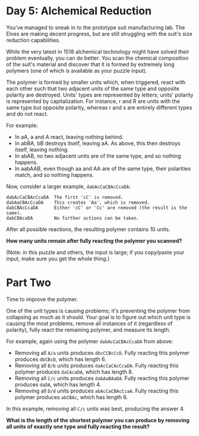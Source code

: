 # Day 5: Alchemical Reduction

You've managed to sneak in to the prototype suit manufacturing lab. The Elves are making decent progress, but are still struggling with the suit's size reduction capabilities.

While the very latest in 1518 alchemical technology might have solved their problem eventually, you can do better. You scan the chemical composition of the suit's material and discover that it is formed by extremely long polymers (one of which is available as your puzzle input).

The polymer is formed by smaller units which, when triggered, react with each other such that two adjacent units of the same type and opposite polarity are destroyed. Units' types are represented by letters; units' polarity is represented by capitalization. For instance, r and R are units with the same type but opposite polarity, whereas r and s are entirely different types and do not react.

For example:

  * In aA, a and A react, leaving nothing behind.
  * In abBA, bB destroys itself, leaving aA. As above, this then destroys itself, leaving nothing.
  * In abAB, no two adjacent units are of the same type, and so nothing happens.
  * In aabAAB, even though aa and AA are of the same type, their polarities match, and so nothing happens.

Now, consider a larger example, `dabAcCaCBAcCcaDA`:

```
dabAcCaCBAcCcaDA  The first 'cC' is removed.
dabAaCBAcCcaDA    This creates 'Aa', which is removed.
dabCBAcCcaDA      Either 'cC' or 'Cc' are removed (the result is the same).
dabCBAcaDA        No further actions can be taken.
```

After all possible reactions, the resulting polymer contains 10 units.


__How many units remain after fully reacting the polymer you scanned?__

(Note: in this puzzle and others, the input is large; if you copy/paste your input, make sure you get the whole thing.)

# Part Two

Time to improve the polymer.

One of the unit types is causing problems; it's preventing the polymer from collapsing as much as it should. Your goal is to figure out which unit type is causing the most problems, remove all instances of it (regardless of polarity), fully react the remaining polymer, and measure its length.

For example, again using the polymer `dabAcCaCBAcCcaDA` from above:

  * Removing all `A/a` units produces `dbcCCBcCcD`. Fully reacting this polymer produces `dbCBcD`, which has length 6.
  * Removing all `B/b` units produces `daAcCaCAcCcaDA`. Fully reacting this polymer produces `daCAcaDA`, which has length 8.
  * Removing all `C/c` units produces `dabAaBAaDA`. Fully reacting this polymer produces `daDA`, which has length 4.
  * Removing all `D/d` units produces `abAcCaCBAcCcaA`. Fully reacting this polymer produces `abCBAc`, which has length 6.

In this example, removing all `C/c` units was best, producing the answer 4.

__What is the length of the shortest polymer you can produce by removing all units of exactly one type and fully reacting the result?__
